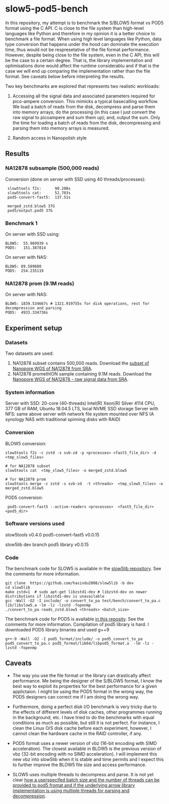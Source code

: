 # slow5-pod5-bench

In this repository, my attempt is to benchmark the S/BLOW5 format vs POD5 format using the C API. C is close to the file system than high-level languages like Python and therefore in my opinion it is a better choice to benchmark a file format. When using high level languages like Python, data type conversion that happens under the hood can dominate the execution time, thus would not be respresetative of the file format performance. However, despite being close to  the file system, even in the C API, this will be the case to a certain degree. That is, the library implementation and optimisations done would affect the runtime considerablu and if that is the case we will end up comparing the implementation rather than the file format. See caveats below before interpreting the results.

Two key benchmarks are explored that represents two realistic workloads:

1. Accessing all the signal data and associated parameters required for pico-ampere conversion. This mimicks a typical basecalling workflow. We load a batch of reads from the disk, decompress and parse them into memory arrays; do the processing (in this case I just convert the raw signal to picoampere and sum them up); and, output the sum. Only the time for loading a batch of reads from the disk, decompressing and parsing them into memory arrays is measured.

2. <todo> Random access in Nanopolish style
  

 ## Results
  
 ### NA12878 subsample (500,000 reads) 
 
Conversion (done on server with SSD using 40 threads/processes):
```
 slow5tools f2s:      98.208s
 slow5tools cat:      52.703s
 pod5-convert-fast5:  137.51s

 merged_zstd.blow5 37G
 pod5/output.pod5 37G  
  ```
  
### Benchmark 1
 
On server with SSD using:
```
BLOW5:  55.969939 s
POD5:   151.387814
```  
  
On server with NAS:
```
BLOW5: 89.589880
POD5:  254.235119
```  
   
### NA12878 prom (9.1M reads) 

On server with NAS:
```
BLOW5: 1839.534667s # 1321.919755s for disk operations, rest for decompression and parsing
POD5:  4933.334736s
```    


## Experiment setup
  
### Datasets
  
Two datasets are used:  
1. NA12878 subset contains 500,000 reads. Download the [subset of Nanopore WGS of NA12878 from SRA](https://www.ncbi.nlm.nih.gov/sra?linkname=bioproject_sra_all&from_uid=744329). 
2. NA12878 promethION sample containing 9.1M reads. Download the [Nanopore WGS of NA12878 - raw signal data from SRA](https://www.ncbi.nlm.nih.gov/sra?linkname=bioproject_sra_all&from_uid=744329). 

  
### System information
  
Server with SSD: 20-core (40-threads) Intel(R) Xeon(R) Silver 4114 CPU, 377 GB of RAM, Ubuntu 18.04.5 LTS, local NVME SSD storage 
Server with NFS: same above server with  network file system mounted over NFS (A synology NAS with traditional spinning disks with RAID) 


  
### Conversion  
  
BLOW5 conversion:  
```
slow5tools f2s -c zstd -s svb-zd -p <processes> <fast5_file_dir> -d <tmp_slow5_files> 

# for NA12878 subset  
slow5tools cat  <tmp_slow5_files> -o merged_zstd.blow5 

# for NA12878 prom  
slow5tools merge -c zstd -s svb-zd  -t <threads>  <tmp_slow5_files> -o merged_zstd.blow5   
```  
 
POD5 conversion:    
```
 pod5-convert-fast5 --active-readers <processes>  <fast5_file_dir> <pod5_dir> 
```    
  
### Software versions used
  
slow5tools v0.4.0
pod5-convert-fast5 v0.0.15
  
slow5lib dev branch
pod5 library  v0.0.15
  
  
### Code
  
The benchmark code for SLOW5 is available in the [slow5lib repository](https://github.com/hasindu2008/slow5lib/blob/dev/test/bench/convert_to_pa.c). See the comments for more information.

```
git clone  https://github.com/hasindu2008/slow5lib -b dev
cd slow5lib
make zstd=1  # sudo apt-get libzstd1-dev # libzstd-dev on newer distributions if libzstd1-dev is unavailable
gcc -Wall -O2 -I include/ -o convert_to_pa test/bench/convert_to_pa.c lib/libslow5.a -lm -lz -lzstd -fopenmp  
./convert_to_pa reads_zstd.blow5 <threads> <batch_size>
```  
  
The benchmark code for POD5 is available [in this reposity](https://github.com/hasindu2008/slow5-pod5-bench/blob/master/pod5_convert_to_pa.c).  See the comments for more information. Compilation of pod5 library is hard. I downloaded POD5 library binaries and used g++9
```
g++-9 -Wall -O2 -I pod5_format/include/ -o pod5_convert_to_pa pod5_convert_to_pa.c pod5_format/lib64/libpod5_format.a  -lm -lz -lzstd -fopenmp  
```  
  
 
 ## Caveats
  
  
- The way you use the file format or the library can drastically affect performance. Me being the designer of the S/BLOW5 format, I know the best way to exploit its properties for the best performance for a given applictaion. I might be using the POD5 format in the wrong way, the POD5 designers can correct me if I am doing the wrong way.

- Furthermore, doing a perfect disk I/O benchmark is very tricky due to the effects of different levels of disk caches, other programmes running in the background, etc. I have tried to do the benchmarks with equal conditions as much as possible, but still it is not perfect. For instance, I clean the Linux O/S disk cache before each experiment, however, I cannot clean the hardware cache in the RAID controller, if any.

- POD5 format uses a newer version of vbz (16-bit encoding with SIMD acceleration). The closest available in BLOW5 is the previous version of vbz (32-bit encoding with no SIMD acceleration). I will implement this new vbz into slow5lib when it is stable and time permits and I expect this to further improve the BLOW5 file size and access performance.  

- SLOW5 uses multiple threads to decompress and parse. It is not yet clear [how a userspecifed batch size and the number of threads can be provided to pod5 fromat and if the underlying arrow library implementation is using multiple threads for parsing and decompression](https://github.com/nanoporetech/pod5-file-format/issues).    
  
